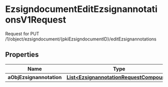 

# EzsigndocumentEditEzsignannotationsV1Request

Request for PUT /1/object/ezsigndocument/{pkiEzsigndocumentID}/editEzsignannotations

## Properties

| Name | Type | Description | Notes |
|------------ | ------------- | ------------- | -------------|
|**aObjEzsignannotation** | [**List&lt;EzsignannotationRequestCompound&gt;**](EzsignannotationRequestCompound.md) |  |  |



